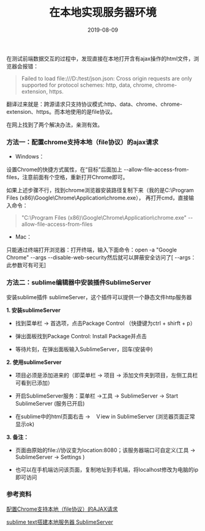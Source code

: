 ﻿---
layout: post
title: "在本地实现服务器环境"
date: 2019-08-09  
description: "在本地实现服务器环境"
tag: 工具
---

在测试前端数据交互的过程中，发现直接在本地打开含有ajax操作的html文件，浏览器会报错：

>  Failed to load file:///D:/test/json.json: Cross origin requests are only supported for protocol schemes: http, data, chrome, chrome-extension, https.

翻译过来就是：跨源请求只支持协议模式:http、data、chrome、chrome-extension、https。而本地使用的是file协议。

在网上找到了两个解决办法，亲测有效。

### 方法一：配置chrome支持本地（file协议）的ajax请求

- Windows：

设置Chrome的快捷方式属性，在“目标”后面加上 --allow-file-access-from-files，注意前面有个空格，重新打开Chrome即可。

如果上述步骤不行，找到chrome浏览器安装路径复制下来（我的是C:\Program Files (x86)\Google\Chrome\Application\chrome.exe），
再打开cmd，直接输入命令：
> "C:\Program Files (x86)\Google\Chrome\Application\chrome.exe" --allow-file-access-from-files

- Mac：

只能通过终端打开浏览器：打开终端，输入下面命令：open -a "Google Chrome" --args --disable-web-security然后就可以屏蔽安全访问了[ --args：此参数可有可无]

### 方法二：sublime编辑器中安装插件SublimeServer

安装sublime插件 sublimeServer，这个插件可以提供一个静态文件http服务器

**1. 安装sublimeServer**

- 找到菜单栏 -> 首选项，点击Package Control （快捷键为ctrl + shirft + p）

- 弹出面板找到Package Control: Install Package并点击

- 等待片刻，在弹出面板输入SublimeServer，回车(安装中)

**2. 使用sublimeServer**

- 项目必须是添加进来的（即菜单栏 -> 项目 -> 添加文件夹到项目，左侧工具栏可看到已添加）

- 开启SublimeServer服务：菜单栏 ->工具 -> SublimeServer -> Start SublimeServer (服务已开启)

- 在sublime中的html页面右击 ->　Ｖiew in SublimeServer (浏览器页面正常显示ok)

**3. 备注：**

- 页面由原始的file://协议变为location:8080；该服务器端口可自定义(工具 -> SublimeServer -> Settings )

- 也可以在手机端访问该页面，复制地址到手机端，将localhost修改为电脑的ip即可访问


### 参考资料

[配置Chrome支持本地（file协议）的AJAX请求](https://www.cnblogs.com/micua/p/chrome-file-protocol-support-ajax.html) 
 
[sublime text搭建本地服务器 SublimeServer](https://www.cnblogs.com/fenglee/p/9461450.html) 


